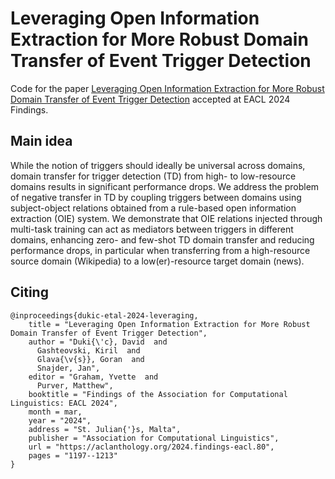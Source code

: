 # Leveraging Open Information Extraction for More Robust Domain Transfer of Event Trigger Detection

Code for the paper [Leveraging Open Information Extraction for More Robust Domain Transfer of Event Trigger Detection](https://arxiv.org/abs/2305.14163) accepted at EACL 2024 Findings.

## Main idea
While the notion of triggers should ideally be universal across domains, domain transfer for trigger detection (TD) from high- to low-resource domains results in significant performance drops. We address the problem of negative transfer in TD by coupling triggers between domains using subject-object relations obtained from a rule-based open information extraction (OIE) system. We demonstrate that OIE relations injected through multi-task training can act as mediators between triggers in different domains, enhancing zero- and few-shot TD domain transfer and reducing performance drops, in particular when transferring from a high-resource source domain (Wikipedia) to a low(er)-resource target domain (news).

## Citing
```
@inproceedings{dukic-etal-2024-leveraging,
    title = "Leveraging Open Information Extraction for More Robust Domain Transfer of Event Trigger Detection",
    author = "Duki{\'c}, David  and
      Gashteovski, Kiril  and
      Glava{\v{s}}, Goran  and
      Snajder, Jan",
    editor = "Graham, Yvette  and
      Purver, Matthew",
    booktitle = "Findings of the Association for Computational Linguistics: EACL 2024",
    month = mar,
    year = "2024",
    address = "St. Julian{'}s, Malta",
    publisher = "Association for Computational Linguistics",
    url = "https://aclanthology.org/2024.findings-eacl.80",
    pages = "1197--1213"
}
```
